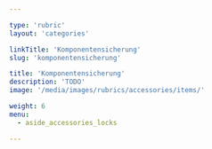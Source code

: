 ```yaml
---

type: 'rubric'
layout: 'categories'

linkTitle: 'Komponentensicherung'
slug: 'komponentensicherung'

title: 'Komponentensicherung'
description: 'TODO'
image: '/media/images/rubrics/accessories/items/'

weight: 6
menu:
  - aside_accessories_locks

---
```

